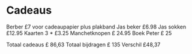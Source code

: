 # Cadeaus
Berber £7 voor cadeaupapier plus plakband
Jas beker £6.98
Jas sokken £12.95
Kaarten  3 * £3.25
Manchetknopen £ 24.95
Boek Peter £ 25

Totaal cadeaus £ 86,63
Totaal bijdragen £ 135
Verschil £48,37